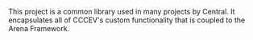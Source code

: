 This project is a common library used in many projects by Central. It encapsulates all of CCCEV's custom functionality that is coupled to the Arena Framework.
